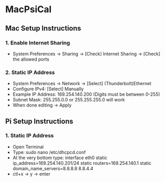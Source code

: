 # MacPsiCal

## Mac Setup Instructions
### 1. Enable Internet Sharing
  - System Preferences -> Sharing -> [Check] Internet Sharing -> [Check] the allowed ports
### 2. Static IP Address
  - System Preferences -> Network -> [Select] (Thunderbolt)Ethernet
  - Configure IPv4: [Select] Manually
  - Example IP Address: 169.254.140.200 (Digits must be between 0-255)
  - Subnet Mask: 255.255.0.0 or 255.255.255.0 will work
  - When done editing -> Apply

## Pi Setup Instructions
### 1. Static IP Address
  - Open Terminal
  - Type: sudo nano /etc/dhcpcd.conf
  - At the very bottom type:
  interface eth0
  static ip_address=169.254.140.201/24
  static routers=169.254.140.1
  static domain_name_servers=8.8.8.8 8.8.4.4
  - ctl+x -> y -> enter
